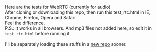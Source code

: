 Here are the tests for WebRTC (currently for audio)
<br>
After cloning or downloading this repo, then run this test_rtc.html in IE, Chrome, Firefox, Opera and Safari. 
<br>
Feel the difference.
<br>
P.S.: It works in all browsers. And mp3 files not added here, so edit it in <code>test_rtc.html</code> before running it.
<br>
<br>
I'll be separately loading these stuffs in a <a href="https://github.com/ashumeow/MeowAudioStream">new repo</a> sooner.
